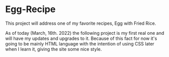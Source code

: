 # Egg-Recipe

This project will address one of my favorite recipes, Egg with Fried Rice.

As of today (March, 16th. 2022) the following project is my first 
real one and will have my updates and upgrades to it. Because of this
fact for now it's going to be mainly HTML language with the intention of
using CSS later when I learn it, giving the site some nice style.
